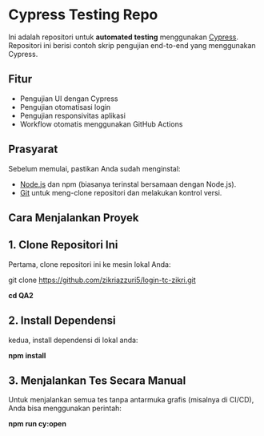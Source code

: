 # Cypress Testing Repo

Ini adalah repositori untuk **automated testing** menggunakan [Cypress](https://www.cypress.io/). Repositori ini berisi contoh skrip pengujian end-to-end yang menggunakan Cypress.

## Fitur

- Pengujian UI dengan Cypress
- Pengujian otomatisasi login
- Pengujian responsivitas aplikasi
- Workflow otomatis menggunakan GitHub Actions

## Prasyarat

Sebelum memulai, pastikan Anda sudah menginstal:

- [Node.js](https://nodejs.org/) dan npm (biasanya terinstal bersamaan dengan Node.js).
- [Git](https://git-scm.com/) untuk meng-clone repositori dan melakukan kontrol versi.

## Cara Menjalankan Proyek

## 1. Clone Repositori Ini

Pertama, clone repositori ini ke mesin lokal Anda:

git clone https://github.com/zikriazzuri5/login-tc-zikri.git

**cd QA2**

## 2. Install Dependensi

kedua, install dependensi di lokal anda:

**npm install**

## 3. Menjalankan Tes Secara Manual

Untuk menjalankan semua tes tanpa antarmuka grafis (misalnya di CI/CD), Anda bisa menggunakan perintah:

**npm run cy:open**
